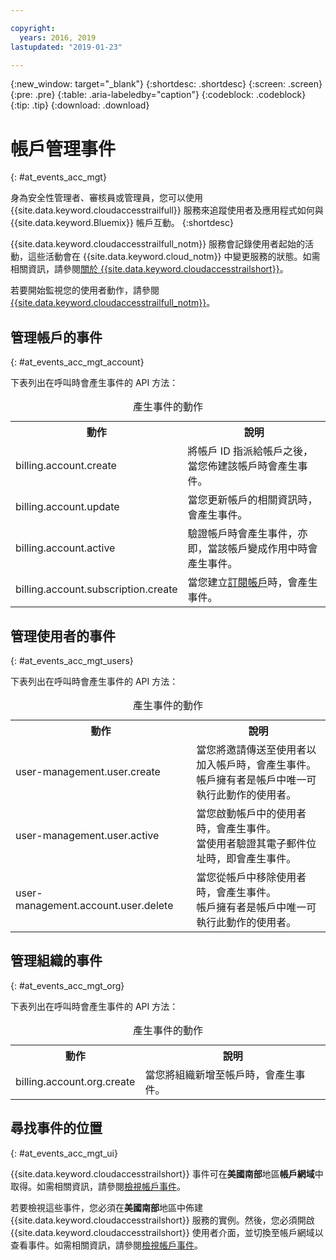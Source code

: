 ```yaml
---

copyright:
  years: 2016, 2019
lastupdated: "2019-01-23"

---
```


{:new_window: target="_blank"}
{:shortdesc: .shortdesc}
{:screen: .screen}
{:pre: .pre}
{:table: .aria-labeledby="caption"}
{:codeblock: .codeblock}
{:tip: .tip}
{:download: .download}


# 帳戶管理事件  
{: #at_events_acc_mgt}

身為安全性管理者、審核員或管理員，您可以使用 {{site.data.keyword.cloudaccesstrailfull}} 服務來追蹤使用者及應用程式如何與 {{site.data.keyword.Bluemix}} 帳戶互動。
{:shortdesc}

{{site.data.keyword.cloudaccesstrailfull_notm}} 服務會記錄使用者起始的活動，這些活動會在 {{site.data.keyword.cloud_notm}} 中變更服務的狀態。如需相關資訊，請參閱[關於 {{site.data.keyword.cloudaccesstrailshort}}](/docs/services/cloud-activity-tracker/activity_tracker_ov.html#activity_tracker_ov )。

若要開始監視您的使用者動作，請參閱 [{{site.data.keyword.cloudaccesstrailfull_notm}}](/docs/services/cloud-activity-tracker/index.html#getting-started-with-cla)。 



## 管理帳戶的事件
{: #at_events_acc_mgt_account}

下表列出在呼叫時會產生事件的 API 方法：

<table>
  <caption>產生事件的動作</caption>
  <tr>
    <th>動作</th>
	  <th>說明</th>
  </tr>
  <tr>
    <td>billing.account.create</td>
	  <td>將帳戶 ID 指派給帳戶之後，當您佈建該帳戶時會產生事件。</td>
  </tr>
  <tr>
    <td>billing.account.update</td>
	  <td>當您更新帳戶的相關資訊時，會產生事件。</td>
  </tr>
  <tr>
    <td>billing.account.active</td>
	  <td>驗證帳戶時會產生事件，亦即，當該帳戶變成作用中時會產生事件。</td>
  </tr>
  <tr>
    <td>billing.account.subscription.create</td>
	  <td>當您建立<a href="/docs/account/index.html#subscription-account">訂閱帳戶</a>時，會產生事件。</td>
  </tr>
</table>



## 管理使用者的事件
{: #at_events_acc_mgt_users}

下表列出在呼叫時會產生事件的 API 方法：

<table>
  <caption>產生事件的動作</caption>
  <tr>
    <th>動作</th>
	  <th>說明</th>
  </tr>
  <tr>
    <td>user-management.user.create</td>
	  <td>當您將邀請傳送至使用者以加入帳戶時，會產生事件。</br>帳戶擁有者是帳戶中唯一可執行此動作的使用者。</td>
  </tr>
  <tr>
    <td>user-management.user.active</td>
	  <td>當您啟動帳戶中的使用者時，會產生事件。</br>當使用者驗證其電子郵件位址時，即會產生事件。</td>
  </tr>
  <tr>
    <td>user-management.account.user.delete</td>
	  <td>當您從帳戶中移除使用者時，會產生事件。</br>帳戶擁有者是帳戶中唯一可執行此動作的使用者。</td>
  </tr>
</table>

## 管理組織的事件
{: #at_events_acc_mgt_org}

下表列出在呼叫時會產生事件的 API 方法：

<table>
  <caption>產生事件的動作</caption>
  <tr>
    <th>動作</th>
	  <th>說明</th>
  </tr>
  <tr>
    <td>billing.account.org.create</td>
	  <td>當您將組織新增至帳戶時，會產生事件。</td>
  </tr>
</table>

## 尋找事件的位置
{: #at_events_acc_mgt_ui}

{{site.data.keyword.cloudaccesstrailshort}} 事件可在**美國南部**地區**帳戶網域**中取得。如需相關資訊，請參閱[檢視帳戶事件](/docs/services/cloud-activity-tracker/how-to/manage-events-ui/viewing_events.html#view_acc_events_account_events)。

若要檢視這些事件，您必須在**美國南部**地區中佈建 {{site.data.keyword.cloudaccesstrailshort}} 服務的實例。然後，您必須開啟 {{site.data.keyword.cloudaccesstrailshort}} 使用者介面，並切換至帳戶網域以查看事件。如需相關資訊，請參閱[檢視帳戶事件](/docs/services/cloud-activity-tracker/how-to/manage-events-ui/viewing_events.html#view_acc_events_account_events)。 








